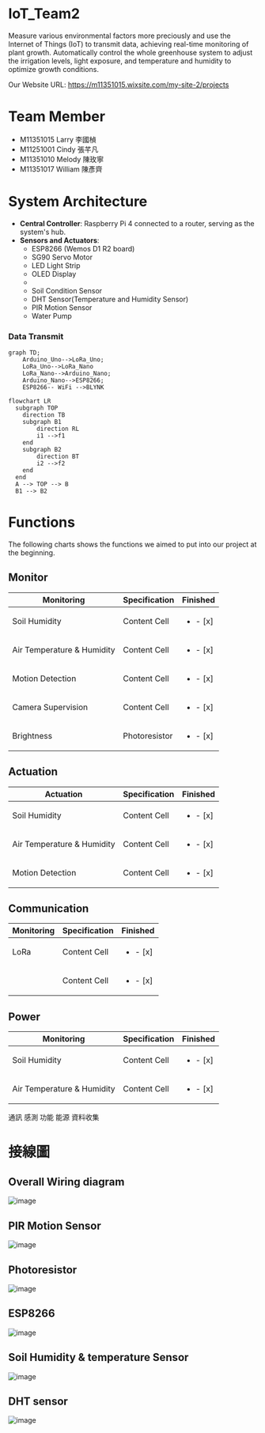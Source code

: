 # IoT_Team2
Measure various environmental factors more preciously and use the Internet of Things (IoT) to transmit data, achieving real-time monitoring of plant growth.  Automatically control the whole greenhouse system to adjust the irrigation levels, light exposure, and temperature and humidity to optimize growth conditions.

Our Website URL: https://m11351015.wixsite.com/my-site-2/projects

# Team Member
- M11351015 Larry 李國楨
- M11251001 Cindy 張芊凡
- M11351010 Melody 陳玫寧
- M11351017 William 陳彥齊


# System Architecture
- **Central Controller**: Raspberry Pi 4 connected to a router, serving as the system's hub.
- **Sensors and Actuators**:
  - ESP8266 (Wemos D1 R2 board)
  - SG90 Servo Motor
  - LED Light Strip
  - OLED Display
  - 
  - Soil Condition Sensor
  - DHT Sensor(Temperature and Humidity Sensor)
  - PIR Motion Sensor
  - Water Pump
 

### Data Transmit
```mermaid
graph TD;
    Arduino_Uno-->LoRa_Uno;
    LoRa_Uno-->LoRa_Nano
    LoRa_Nano-->Arduino_Nano;
    Arduino_Nano-->ESP8266;
    ESP8266-- WiFi -->BLYNK
```
```mermaid
flowchart LR
  subgraph TOP
    direction TB
    subgraph B1
        direction RL
        i1 -->f1
    end
    subgraph B2
        direction BT
        i2 -->f2
    end
  end
  A --> TOP --> B
  B1 --> B2
```


# Functions
The following charts shows the functions we aimed to put into our project at the beginning.

## Monitor
| Monitoring  | Specification | Finished |
| ------------- | ------------- | ------------- |
| Soil Humidity | Content Cell  |<ul><li>- [x] </li>
| Air Temperature & Humidity  | Content Cell  |<ul><li>- [x] </li>
| Motion Detection | Content Cell |<ul><li>- [x] </li>
| Camera Supervision| Content Cell |<ul><li>- [x] </li>
| Brightness | Photoresistor |<ul><li>- [x] </li>

## Actuation
| Actuation | Specification | Finished |
| ------------- | ------------- | ------------- |
| Soil Humidity | Content Cell  |<ul><li>- [x] </li>
| Air Temperature & Humidity  | Content Cell  |<ul><li>- [x] </li>
| Motion Detection | Content Cell |<ul><li>- [x] </li>

## Communication
| Monitoring  | Specification | Finished |
| ------------- | ------------- | ------------- |
| LoRa | Content Cell  |<ul><li>- [x] </li>
|  | Content Cell  |<ul><li>- [x] </li>

## Power
| Monitoring  | Specification | Finished |
| ------------- | ------------- | ------------- |
| Soil Humidity | Content Cell  |<ul><li>- [x] </li>
| Air Temperature & Humidity  | Content Cell  |<ul><li>- [x] </li>


通訊
感測
功能
能源
資料收集


# 接線圖
## Overall Wiring diagram
![image](Arduino_WIRE_pic/LINE_ALBUM_接線圖_241216_3.jpg)

## PIR Motion Sensor
![image](Arduino_WIRE_pic/LINE_ALBUM_接線圖_241216_1.jpg)

## Photoresistor
![image](Arduino_WIRE_pic/LINE_ALBUM_接線圖_241216_2.jpg)

## ESP8266
![image](Arduino_WIRE_pic/LINE_ALBUM_接線圖_241216_4.jpg)

## Soil Humidity & temperature Sensor
![image](Arduino_WIRE_pic/LINE_ALBUM_接線圖_241216_6.jpg)

## DHT sensor
![image](Arduino_WIRE_pic/LINE_ALBUM_接線圖_241216_7.jpg)




  
